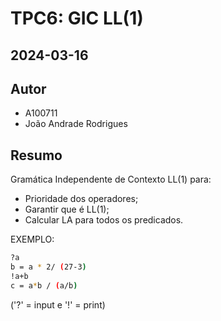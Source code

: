 # TPC6: GIC LL(1)

## 2024-03-16

## Autor

- A100711
- João Andrade Rodrigues

## Resumo

Gramática Independente de Contexto LL(1) para:

- Prioridade dos operadores;
- Garantir que é LL(1);
- Calcular LA para todos os predicados.

EXEMPLO:

```bash
?a
b = a * 2/ (27-3)
!a+b
c = a*b / (a/b)
```

('?' = input e '!' = print)
